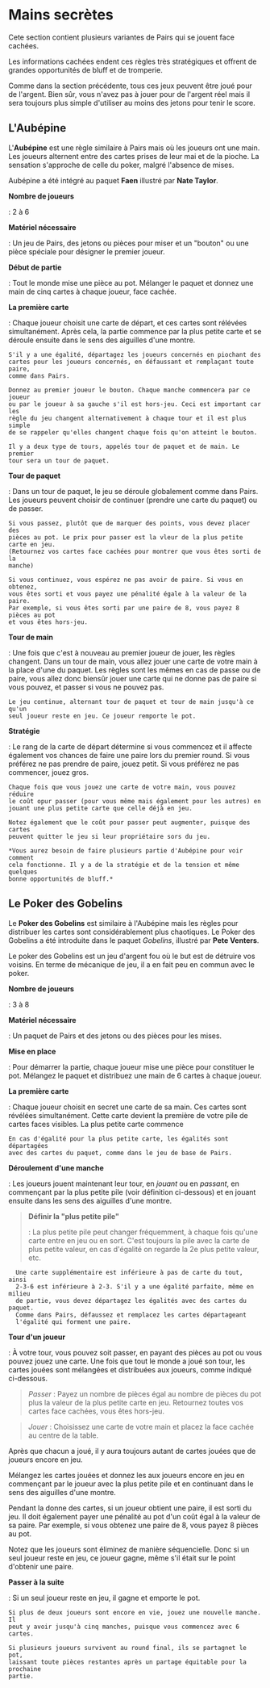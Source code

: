 # Mains secrètes

Cete section contient plusieurs variantes de Pairs qui se jouent face cachées.

Les informations cachées endent ces règles très stratégiques et offrent de
grandes opportunités de bluff et de tromperie.

Comme dans la section précédente, tous ces jeux peuvent être joué pour de
l'argent. Bien sûr, vous n'avez pas à jouer pour de l'argent réel mais il sera
toujours plus simple d'utiliser au moins des jetons pour tenir le score.

## L'Aubépine

L'**Aubépine** est une règle similaire à Pairs mais où les joueurs ont une main.
Les joueurs alternent entre des cartes prises de leur mai et de la pioche. La
sensation s'approche de celle du poker, malgré l'absence de mises.

Aubépine a été intégré au paquet **Faen** illustré par **Nate Taylor**.

**Nombre de joueurs**

:   2 à 6

**Matériel nécessaire**

:   Un jeu de Pairs, des jetons ou pièces pour miser et un "bouton" ou une pièce
spéciale pour désigner le premier joueur.

**Début de partie**

:   Tout le monde mise une pièce au pot. Mélanger le paquet et donnez une main de
cinq cartes à chaque joueur, face cachée.

**La première carte**

:   Chaque joueur choisit une carte de départ, et ces cartes sont rélévées
simultanément. Après cela, la partie commence par la plus petite carte et se
déroule ensuite dans le sens des aiguilles d'une montre.

    S'il y a une égalité, départagez les joueurs concernés en piochant des
    cartes pour les joueurs concernés, en défaussant et remplaçant toute paire,
    comme dans Pairs.

    Donnez au premier joueur le bouton. Chaque manche commencera par ce joueur
    ou par le joueur à sa gauche s'il est hors-jeu. Ceci est important car les
    règle du jeu changent alternativement à chaque tour et il est plus simple
    de se rappeler qu'elles changent chaque fois qu'on atteint le bouton.

    Il y a deux type de tours, appelés tour de paquet et de main. Le premier
    tour sera un tour de paquet.

**Tour de paquet**

:   Dans un tour de paquet, le jeu se déroule globalement comme dans Pairs. Les
joueurs peuvent choisir de continuer (prendre une carte du paquet) ou de passer.

    Si vous passez, plutôt que de marquer des points, vous devez placer des
    pièces au pot. Le prix pour passer est la vleur de la plus petite carte en jeu.
    (Retournez vos cartes face cachées pour montrer que vous êtes sorti de la
    manche)

    Si vous continuez, vous espérez ne pas avoir de paire. Si vous en obtenez,
    vous êtes sorti et vous payez une pénalité égale à la valeur de la paire.
    Par exemple, si vous êtes sorti par une paire de 8, vous payez 8 pièces au pot
    et vous êtes hors-jeu.

**Tour de main**

:   Une fois que c'est à nouveau au premier joueur de jouer, les règles changent.
    Dans un tour de main, vous allez jouer une carte de votre main à la place
    d'une du paquet. Les règles sont les mêmes en cas de passe ou de paire, vous
    allez donc biensûr jouer une carte qui ne donne pas de paire si vous pouvez,
    et passer si vous ne pouvez pas.

    Le jeu continue, alternant tour de paquet et tour de main jusqu'à ce qu'un
    seul joueur reste en jeu. Ce joueur remporte le pot.

**Stratégie**

:   Le rang de la carte de départ détermine si vous commencez et il affecte
    également vos chances de faire une paire lors du premier round. Si vous
    préférez ne pas prendre de paire, jouez petit. Si vous préférez ne pas
    commencer, jouez gros.

    Chaque fois que vous jouez une carte de votre main, vous pouvez réduire
    le coût opur passer (pour vous même mais également pour les autres) en
    jouant une plus petite carte que celle déjà en jeu.

    Notez également que le coût pour passer peut augmenter, puisque des cartes
    peuvent quitter le jeu si leur propriétaire sors du jeu.

    *Vous aurez besoin de faire plusieurs partie d'Aubépine pour voir comment
    cela fonctionne. Il y a de la stratégie et de la tension et même quelques
    bonne opportunités de bluff.*

## Le Poker des Gobelins

Le **Poker des Gobelins** est similaire à l'Aubépine mais les règles pour
distribuer les cartes sont considérablement plus chaotiques. Le Poker des
Gobelins a été introduite dans le paquet *Gobelins*, illustré par **Pete
Venters**.

Le poker des Gobelins est un jeu d'argent fou où le but est de détruire vos
voisins. En terme de mécanique de jeu, il a en fait peu en commun avec le
poker.

**Nombre de joueurs**

:   3 à 8

**Matériel nécessaire**

:   Un paquet de Pairs et des jetons ou des pièces pour les mises.

**Mise en place**

:   Pour démarrer la partie, chaque joueur mise une pièce pour constituer le
pot. Mélangez le paquet et distribuez une main de 6 cartes à chaque joueur.

**La première carte**

:   Chaque joueur choisit en secret une carte de sa main. Ces cartes sont
révélées simultanément. Cette carte devient la première de votre pile de
cartes faces visibles. La plus petite carte commence

    En cas d'égalité pour la plus petite carte, les égalités sont départagées
    avec des cartes du paquet, comme dans le jeu de base de Pairs.

**Déroulement d'une manche**

:   Les joueurs jouent maintenant leur tour, en *jouant* ou en *passant*, en
commençant par la plus petite pile (voir définition ci-dessous) et en jouant
ensuite dans les sens des aiguilles d'une montre.

> **Définir la "plus petite pile"**
>
> :   La plus petite pile peut changer fréquemment, à chaque fois qu'une carte
      entre en jeu ou en sort. C'est toujours la pile avec la carte de plus
      petite valeur, en cas d'égalité on regarde la 2e plus petite valeur, etc.

      Une carte supplémentaire est inférieure à pas de carte du tout, ainsi
      2-3-6 est inférieure à 2-3. S'il y a une égalité parfaite, même en milieu
      de partie, vous devez départagez les égalités avec des cartes du paquet.
      Comme dans Pairs, défaussez et remplacez les cartes départageant
      l'égalité qui forment une paire.

**Tour d'un joueur**

:   À votre tour, vous pouvez soit passer, en payant des pièces au pot ou vous
pouvez jouez une carte. Une fois que tout le monde a joué son tour, les cartes
jouées sont mélangées et distribuées aux joueurs, comme indiqué ci-dessous.

> *Passer*
> :   Payez un nombre de pièces égal au nombre de pièces du pot plus la valeur
>     de la plus petite carte en jeu. Retournez toutes vos cartes face cachées,
>     vous êtes hors-jeu.

> *Jouer*
> :   Choisissez une carte de votre main et placez la face cachée au centre de
>     la table.

Après que chacun a joué, il y aura toujours autant de cartes jouées que de
joueurs encore en jeu.

Mélangez les cartes jouées et donnez les aux joueurs encore en jeu en
commençant par le joueur avec la plus petite pile et en continuant dans le
sens des aiguilles d'une montre.

Pendant la donne des cartes, si un joueur obtient une paire, il est sorti du
jeu. Il doit également payer une pénalité au pot d'un coût égal à la valeur
de sa paire. Par exemple, si vous obtenez une paire de 8, vous payez 8 pièces
au pot.

Notez que les joueurs sont éliminez de manière séquencielle. Donc si un seul
joueur reste en jeu, ce joueur gagne, même s'il était sur le point d'obtenir
une paire.

**Passer à la suite**

:   Si un seul joueur reste en jeu, il gagne et emporte le pot.

    Si plus de deux joueurs sont encore en vie, jouez une nouvelle manche. Il
    peut y avoir jusqu'à cinq manches, puisque vous commencez avec 6 cartes.

    Si plusieurs joueurs survivent au round final, ils se partagnet le pot,
    laissant toute pièces restantes après un partage équitable pour la prochaine
    partie.


